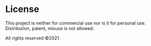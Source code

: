 # License

This project is neither for commercial use nor is it for personal use. Distribution, patent, misuse is not allowed.

All rights reserved &copy;2021.
